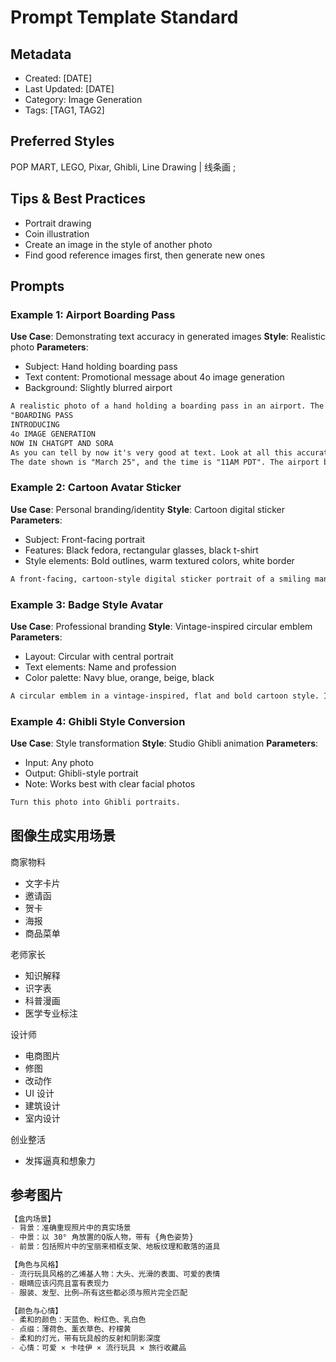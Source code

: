 # Prompt Template Standard

## Metadata
- Created: [DATE]
- Last Updated: [DATE]
- Category: Image Generation
- Tags: [TAG1, TAG2]

## Preferred Styles
POP MART, LEGO, Pixar, Ghibli, Line Drawing | 线条画 ;

## Tips & Best Practices
- Portrait drawing
- Coin illustration
- Create an image in the style of another photo
- Find good reference images first, then generate new ones

## Prompts

### Example 1: Airport Boarding Pass
**Use Case**: Demonstrating text accuracy in generated images
**Style**: Realistic photo
**Parameters**:
- Subject: Hand holding boarding pass
- Text content: Promotional message about 4o image generation
- Background: Slightly blurred airport

```markdown
A realistic photo of a hand holding a boarding pass in an airport. The boarding pass contains a promotional message that reads:
"BOARDING PASS
INTRODUCING
4o IMAGE GENERATION
NOW IN CHATGPT AND SORA
As you can tell by now it's very good at text. Look at all this accurate text!"
The date shown is "March 25", and the time is "11AM PDT". The airport background is slightly blurred.
```

### Example 2: Cartoon Avatar Sticker
**Use Case**: Personal branding/identity
**Style**: Cartoon digital sticker
**Parameters**:
- Subject: Front-facing portrait
- Features: Black fedora, rectangular glasses, black t-shirt
- Style elements: Bold outlines, warm textured colors, white border

```markdown
A front-facing, cartoon-style digital sticker portrait of a smiling man with light skin, wearing a black fedora hat, black rectangular glasses, and a black t-shirt. His face is slightly oval and clean-shaven, with both ears clearly visible. The illustration uses bold outlines and warm, textured coloring in a sticker format with a white border, set against an off-white background.
```

### Example 3: Badge Style Avatar
**Use Case**: Professional branding
**Style**: Vintage-inspired circular emblem
**Parameters**:
- Layout: Circular with central portrait
- Text elements: Name and profession
- Color palette: Navy blue, orange, beige, black

```markdown
A circular emblem in a vintage-inspired, flat and bold cartoon style. In the center is a clean, front-facing sticker-style portrait of a man with light skin, wearing a black fedora, black rectangular glasses, and a black t-shirt. The man's expression is friendly with a soft smile. Around the portrait, the outer ring features the name "YULI.KAMAKURA" at the top and the word "PROGRAMMER" at the bottom, separated by two stars on either side. The color palette includes navy blue, warm orange, beige, and black. The illustration is clean, modern, and ideal for a personal brand or tech identity.
```

### Example 4: Ghibli Style Conversion
**Use Case**: Style transformation
**Style**: Studio Ghibli animation
**Parameters**:
- Input: Any photo
- Output: Ghibli-style portrait
- Note: Works best with clear facial photos

```markdown
Turn this photo into Ghibli portraits.
```

## 图像生成实用场景

商家物料
- 文字卡片
- 邀请函
- 贺卡
- 海报
- 商品菜单

老师家长
- 知识解释
- 识字表
- 科普漫画
- 医学专业标注

设计师
- 电商图片
- 修图
- 改动作
- UI 设计
- 建筑设计
- 室内设计

创业整活
- 发挥逼真和想象力

## 参考图片
```markdown
【盒内场景】
- 背景：准确重现照片中的真实场景
- 中景：以 30° 角放置的Q版人物，带有 {角色姿势}
- 前景：包括照片中的​​宝丽来相框支架、地板纹理和散落的道具

【角色与风格】
- 流行玩具风格的乙烯基人物：大头、光滑的表面、可爱的表情
- 眼睛应该闪亮且富有表现力
- 服装、发型、比例—所有这些都必须与照片完全匹配

【颜色与心情】
- 柔和的颜色：天蓝色、粉红色、乳白色
- 点缀：薄荷色、薰衣草色、柠檬黄
- 柔和的灯光，带有玩具般的反射和阴影深度
- 心情：可爱 × 卡哇伊 × 流行玩具 × 旅行收藏品
```
